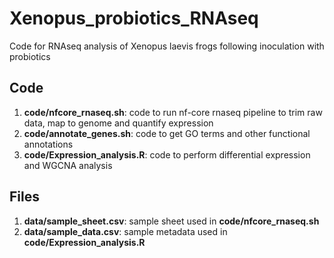 # Xenopus_probiotics_RNAseq

Code for RNAseq analysis of Xenopus laevis frogs following inoculation with probiotics

## Code

1. **code/nfcore_rnaseq.sh**: code to run nf-core rnaseq pipeline to trim raw data, map to genome and quantify expression 
2. **code/annotate_genes.sh**: code to get GO terms and other functional annotations
3. **code/Expression_analysis.R**: code to perform differential expression and WGCNA analysis

## Files

1. **data/sample_sheet.csv**: sample sheet used in **code/nfcore_rnaseq.sh**
2. **data/sample_data.csv**: sample metadata used in **code/Expression_analysis.R**
